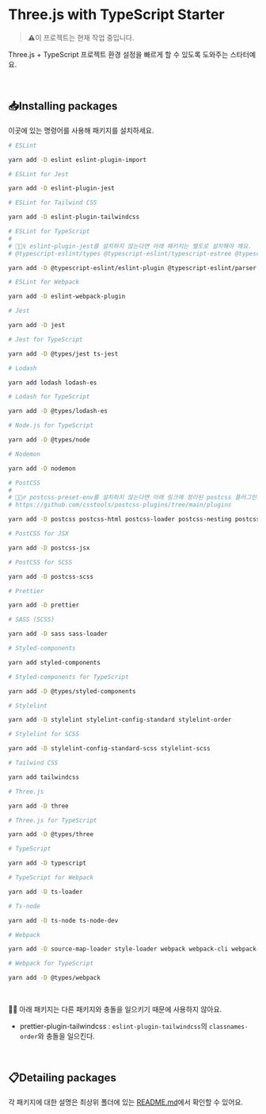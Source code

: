 # Three.js with TypeScript Starter

> ⚠️이 프로젝트는 현재 작업 중입니다.

Three.js + TypeScript 프로젝트 환경 설정을 빠르게 할 수 있도록 도와주는 스타터예요.

<br>

## 📥Installing packages

이곳에 있는 명령어를 사용해 패키지를 설치하세요.

```bash
# ESLint

yarn add -D eslint eslint-plugin-import

# ESLint for Jest

yarn add -D eslint-plugin-jest

# ESLint for Tailwind CSS

yarn add -D eslint-plugin-tailwindcss

# ESLint for TypeScript
#
# 💁🏻‍♀️ eslint-plugin-jest를 설치하지 않는다면 아래 패키지는 별도로 설치해야 해요.
# @typescript-eslint/types @typescript-eslint/typescript-estree @typescript-eslint/utils

yarn add -D @typescript-eslint/eslint-plugin @typescript-eslint/parser eslint-import-resolver-typescript

# ESLint for Webpack

yarn add -D eslint-webpack-plugin

# Jest

yarn add -D jest

# Jest for TypeScript

yarn add -D @types/jest ts-jest

# Lodash

yarn add lodash lodash-es

# Lodash for TypeScript

yarn add -D @types/lodash-es

# Node.js for TypeScript

yarn add -D @types/node

# Nodemon

yarn add -D nodemon

# PostCSS
#
# 💁🏻‍♂️ postcss-preset-env를 설치하지 않는다면 아래 링크에 정리된 postcss 플러그인은 별도로 설치해야 해요.
# https://github.com/csstools/postcss-plugins/tree/main/plugins

yarn add -D postcss postcss-html postcss-loader postcss-nesting postcss-preset-env postcss-syntax postcss-url

# PostCSS for JSX

yarn add -D postcss-jsx

# PostCSS for SCSS

yarn add -D postcss-scss

# Prettier

yarn add -D prettier

# SASS (SCSS)

yarn add -D sass sass-loader

# Styled-components

yarn add styled-components

# Styled-components for TypeScript

yarn add -D @types/styled-components

# Stylelint

yarn add -D stylelint stylelint-config-standard stylelint-order

# Stylelint for SCSS

yarn add -D stylelint-config-standard-scss stylelint-scss

# Tailwind CSS

yarn add tailwindcss

# Three.js

yarn add -D three

# Three.js for TypeScript

yarn add -D @types/three

# TypeScript

yarn add -D typescript

# TypeScript for Webpack

yarn add -D ts-loader

# Ts-node

yarn add -D ts-node ts-node-dev

# Webpack

yarn add -D source-map-loader style-loader webpack webpack-cli webpack-dev-server webpack-merge

# Webpack for TypeScript

yarn add -D @types/webpack
```

<br>

💁🏻 아래 패키지는 다른 패키지와 충돌을 일으키기 때문에 사용하지 않아요.

- prettier-plugin-tailwindcss : `eslint-plugin-tailwindcss`의 `classnames-order`와 충돌을 일으킨다.

<br>

## 📋Detailing packages

각 패키지에 대한 설명은 최상위 폴더에 있는 [README.md](https://github.com/biniruu/starter-pack#detailing-packages)에서 확인할 수 있어요.
